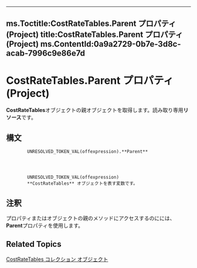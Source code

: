 

---
ms.Toctitle:CostRateTables.Parent プロパティ (Project)
title:CostRateTables.Parent プロパティ (Project)
ms.ContentId:0a9a2729-0b7e-3d8c-acab-7996c9e86e7d
---
# CostRateTables.Parent プロパティ (Project)




**CostRateTables**オブジェクトの親オブジェクトを取得します。読み取り専用**リソース**です。

## 構文

            UNRESOLVED_TOKEN_VAL(offexpression).**Parent**




            UNRESOLVED_TOKEN_VAL(offexpression)
            **CostRateTables** オブジェクトを表す変数です。



## 注釈
プロパティまたはオブジェクトの親のメソッドにアクセスするのにには、 **Parent**プロパティを使用します。



## Related Topics

[CostRateTables コレクション オブジェクト](f08a0a0c-d7ef-f315-5435-804897d5158a.md)




